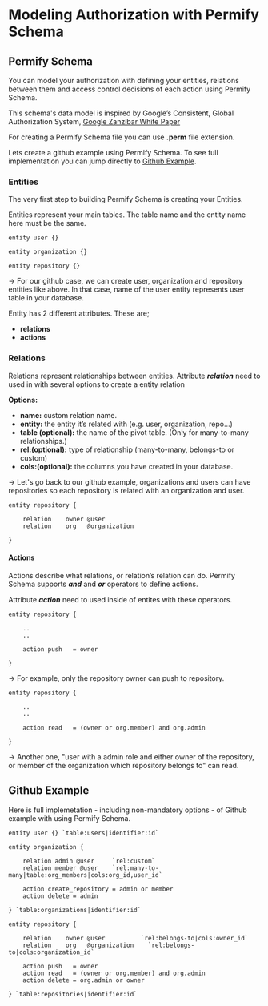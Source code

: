 # Modeling Authorization with Permify Schema

## Permify Schema

You can model your authorization with defining your entities, relations between them and access control decisions of each action using Permify Schema.

This schema's data model is inspired by Google’s Consistent, Global Authorization System, [Google Zanzibar White Paper](https://storage.googleapis.com/pub-tools-public-publication-data/pdf/41f08f03da59f5518802898f68730e247e23c331.pdf)

For creating a Permify Schema file you can use **.perm** file extension. 

Lets create a github example using Permify Schema. To see full implementation you can jump directly to [Github Example](#github-example). 

### Entities

The very first step to building Permify Schema is creating your Entities.

Entities represent your main tables. The table name and the entity name here must be the same. 

```perm
entity user {}

entity organization {}

entity repository {} 
```

→ For our github case, we can create user, organization and repository entities like above. In that case, name of the user entity represents user table in your database.

Entity has 2 different attributes. These are;

- **relations**
- **actions**

### Relations

Relations represent relationships between entities. Attribute ***relation*** need to used in with several options to create a entity relation

**Options:**

- **name:** custom relation name.
- **entity:** the entity it’s related with (e.g. user, organization, repo…)
- **table (optional):** the name of the pivot table. (Only for many-to-many relationships.)
- **rel:(optional):** type of relationship (many-to-many, belongs-to or custom)
- **cols:(optional):** the columns you have created in your database.

→ Let's go back to our github example, organizations and users can have repositories so each repository is related with an organization and user.

```
entity repository {

    relation    owner @user         
    relation    org   @organization   

}
```

#### Actions

Actions describe what relations, or relation’s relation can do. Permify Schema supports ***and*** and ***or*** operators to define actions.

Attribute ***action*** need to used inside of entites with these operators.

```
entity repository {

    ..
    ..

    action push   = owner

}
```

→ For example, only the repository owner can push to
repository.

```
entity repository {

    ..
    ..

    action read   = (owner or org.member) and org.admin

}
```

→ Another one, "user with a admin role and either owner of the repository, or member of the organization which repository belongs to"
can read.

## Github Example 

Here is full implemetation - including non-mandatory options - of Github example with using Permify Schema.

```perm
entity user {} `table:users|identifier:id`

entity organization {

    relation admin @user     `rel:custom`
    relation member @user    `rel:many-to-many|table:org_members|cols:org_id,user_id`

    action create_repository = admin or member
    action delete = admin

} `table:organizations|identifier:id`

entity repository {

    relation    owner @user          `rel:belongs-to|cols:owner_id`
    relation    org   @organization    `rel:belongs-to|cols:organization_id`

    action push   = owner
    action read   = (owner or org.member) and org.admin
    action delete = org.admin or owner

} `table:repositories|identifier:id`
```
